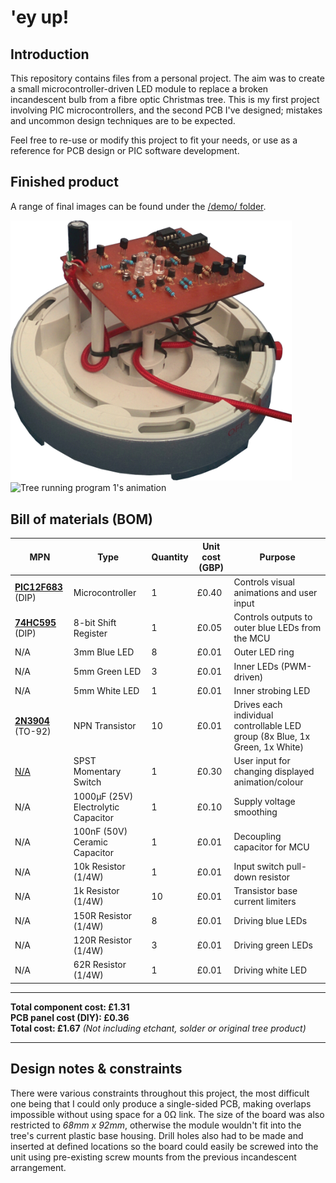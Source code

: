 # 'ey up!

## Introduction
This repository contains files from a personal project. The aim was to create a small microcontroller-driven LED module to replace a broken incandescent bulb from a fibre optic Christmas tree. This is my first project involving PIC microcontrollers, and the second PCB I've designed; mistakes and uncommon design techniques are to be expected.

Feel free to re-use or modify this project to fit your needs, or use as a reference for PCB design or PIC software development.

## Finished product
A range of final images can be found under the [/demo/ folder](/demo).

<img src="demo/pcb-final.jpg" alt="Finished PCB" width="450"/>
<img src="demo/prog1-demo.gif" alt="Tree running program 1's animation" width="300"/>

## Bill of materials (BOM)
MPN | Type | Quantity | Unit cost (GBP) | Purpose
--- | --- | --- | --- | ---
[**PIC12F683**](https://www.microchip.com/wwwproducts/en/PIC12F683) (DIP) | Microcontroller | 1 | £0.40 | Controls visual animations and user input
[**74HC595**](http://www.ti.com/lit/ds/symlink/sn74hc595.pdf) (DIP) | 8-bit Shift Register | 1 | £0.05 | Controls outputs to outer blue LEDs from the MCU
N/A | 3mm Blue LED | 8 | £0.01 | Outer LED ring
N/A | 5mm Green LED | 3 | £0.01 | Inner LEDs (PWM-driven)
N/A | 5mm White LED | 1 | £0.01 | Inner strobing LED
[**2N3904**](https://www.onsemi.com/pub/Collateral/2N3903-D.PDF) (TO-92) | NPN Transistor | 10 | £0.01 | Drives each individual controllable LED group (8x Blue, 1x Green, 1x White)
[N/A](https://www.ebay.co.uk/itm/AC-1-5A-250V-3A-125V-Red-Square-Momentary-SPST-Push-Button-Switch-6-Pcs/183740567110) | SPST Momentary Switch | 1 | £0.30 | User input for changing displayed animation/colour
N/A | 1000μF (25V) Electrolytic Capacitor | 1 | £0.10 | Supply voltage smoothing
N/A | 100nF (50V) Ceramic Capacitor | 1 | £0.01 | Decoupling capacitor for MCU
N/A | 10k Resistor (1/4W) | 1 | £0.01 | Input switch pull-down resistor
N/A | 1k Resistor (1/4W) | 10 | £0.01 | Transistor base current limiters
N/A | 150R Resistor (1/4W) | 8 | £0.01 | Driving blue LEDs
N/A | 120R Resistor (1/4W) | 3 | £0.01 | Driving green LEDs
N/A | 62R Resistor (1/4W) | 1 | £0.01 | Driving white LED

---

**Total component cost: £1.31**  
**PCB panel cost (DIY): £0.36**  
**Total cost: £1.67** *(Not including etchant, solder or original tree product)*  

---

## Design notes & constraints
There were various constraints throughout this project, the most difficult one being that I could only produce a single-sided PCB, making overlaps impossible without using space for a 0Ω link. The size of the board was also restricted to *68mm x 92mm*, otherwise the module wouldn't fit into the tree's current plastic base housing. Drill holes also had to be made and inserted at defined locations so the board could easily be screwed into the unit using pre-existing screw mounts from the previous incandescent arrangement.